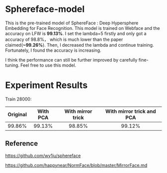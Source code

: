 # Sphereface-model
This is the pre-trained model of SphereFace : Deep Hypersphere Embedding for Face Recognition.
This model is trained on Webface and the accuracy on LFW is **99.13%**. I set the lambda=5 firstly and only got a accuracy of 98.8%， which is much lower than the paper claimed(**~99.26%**). Then, I decreased the lambda and continue training. Fortunately, I found the accuracy is increasing.

I think the performance can still be further improved by carefully fine-tuning. Feel free to use this model.
# Experiment Results
Train 28000:

|Original | With PCA | With mirror trick| With mirror trick and PCA |
|:---------:|:---------:|:---------------:|:-----------------:|
| 99.86%  |  99.13%   |    98.85%       |99.12%           |


## Reference
https://github.com/wy1iu/sphereface

https://github.com/happynear/NormFace/blob/master/MirrorFace.md
